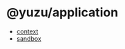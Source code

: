 # @yuzu/application

 - [context](packages/application/api/context)
 - [sandbox](packages/application/api/sandbox)